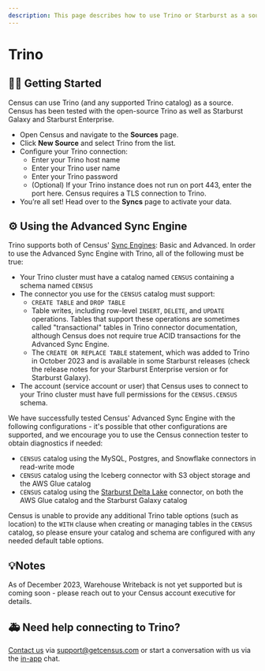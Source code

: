 ```yaml
---
description: This page describes how to use Trino or Starburst as a source in Census.
---
```


# Trino

## 🏃‍♀️ Getting Started <a href="#getting-started" id="getting-started"></a>

Census can use Trino (and any supported Trino catalog) as a source. Census has been tested with the open-source Trino as well as Starburst Galaxy and Starburst Enterprise.

* Open Census and navigate to the **Sources** page.
* Click **New Source** and select Trino from the list.
* Configure your Trino connection:
  * Enter your Trino host name
  * Enter your Trino user name
  * Enter your Trino password
  * (Optional) If your Trino instance does not run on port 443, enter the port here. Census requires a TLS connection to Trino.
* You’re all set! Head over to the **Syncs** page to activate your data.

## :gear: Using the Advanced Sync Engine

Trino supports both of Census' [Sync Engines](overview.md#sync-engines): Basic and Advanced. In order to use the Advanced Sync Engine with Trino, all of the following must be true:

* Your Trino cluster must have a catalog named `CENSUS` containing a schema named `CENSUS`
* The connector you use for the `CENSUS` catalog must support:
  * `CREATE TABLE` and `DROP TABLE`
  * Table writes, including row-level `INSERT`, `DELETE`, and `UPDATE` operations. Tables that support these operations are sometimes called "transactional" tables in Trino connector documentation, although Census does not require true ACID transactions for the Advanced Sync Engine.
  * The `CREATE OR REPLACE TABLE` statement, which was added to Trino in October 2023 and is available in some Starburst releases (check the release notes for your Starburst Enterprise version or for Starburst Galaxy).
* The account (service account or user) that Census uses to connect to your Trino cluster must have full permissions for the `CENSUS.CENSUS` schema.

We have successfully tested Census' Advanced Sync Engine with the following configurations - it's possible that other configurations are supported, and we encourage you to use the Census connection tester to obtain diagnostics if needed:

* `CENSUS` catalog using the MySQL, Postgres, and Snowflake connectors in read-write mode
* `CENSUS` catalog using the Iceberg connector with S3 object storage and the AWS Glue catalog
* `CENSUS` catalog using the [Starburst Delta Lake](https://docs.starburst.io/latest/connector/delta-lake.html) connector, on both the AWS Glue catalog and the Starburst Galaxy catalog

Census is unable to provide any additional Trino table options (such as location) to the `WITH` clause when creating or managing tables in the `CENSUS` catalog, so please ensure your catalog and schema are configured with any needed default table options.

## 💡Notes

As of December 2023, Warehouse Writeback is not yet supported but is coming soon - please reach out to your Census account executive for details.

## 🚑 Need help connecting to Trino?

[Contact us](mailto:support@getcensus.com) via support@getcensus.com or start a conversation with us via the [in-app](https://app.getcensus.com) chat.
